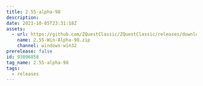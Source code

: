 ```yaml
---
title: 2.55-alpha-98
description: 
date: 2021-10-05T23:31:18Z
assets: 
  - url: https://github.com/ZQuestClassic/ZQuestClassic/releases/download/2.55-alpha-98/2.55-Win-Alpha-98.zip
    name: 2.55-Win-Alpha-98.zip
    channel: windows-win32
prerelease: false
id: 93096858
tag_name: 2.55-alpha-98
tags:
  - releases
---
```



